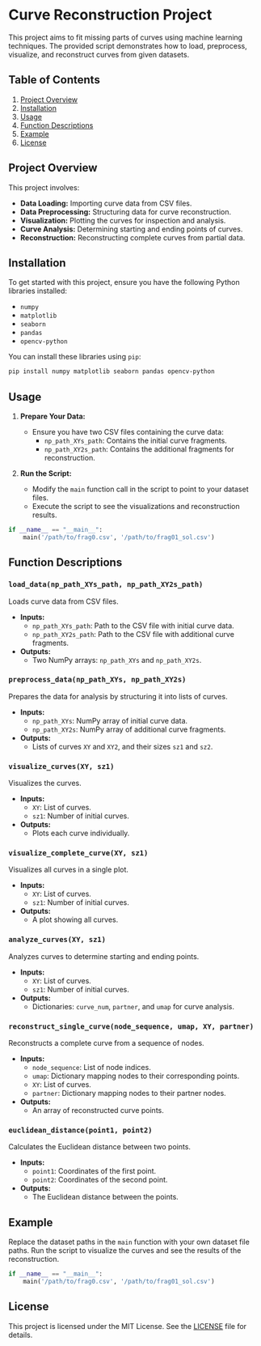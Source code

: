 # Curve Reconstruction Project

This project aims to fit missing parts of curves using machine learning techniques. The provided script demonstrates how to load, preprocess, visualize, and reconstruct curves from given datasets.

## Table of Contents

1. [Project Overview](#project-overview)
2. [Installation](#installation)
3. [Usage](#usage)
4. [Function Descriptions](#function-descriptions)
5. [Example](#example)
6. [License](#license)

## Project Overview

This project involves:
- **Data Loading:** Importing curve data from CSV files.
- **Data Preprocessing:** Structuring data for curve reconstruction.
- **Visualization:** Plotting the curves for inspection and analysis.
- **Curve Analysis:** Determining starting and ending points of curves.
- **Reconstruction:** Reconstructing complete curves from partial data.

## Installation

To get started with this project, ensure you have the following Python libraries installed:
- `numpy`
- `matplotlib`
- `seaborn`
- `pandas`
- `opencv-python`

You can install these libraries using `pip`:

```bash
pip install numpy matplotlib seaborn pandas opencv-python
```

## Usage

1. **Prepare Your Data:**
   - Ensure you have two CSV files containing the curve data:
     - `np_path_XYs_path`: Contains the initial curve fragments.
     - `np_path_XY2s_path`: Contains the additional fragments for reconstruction.

2. **Run the Script:**
   - Modify the `main` function call in the script to point to your dataset files.
   - Execute the script to see the visualizations and reconstruction results.

```python
if __name__ == "__main__":
    main('/path/to/frag0.csv', '/path/to/frag01_sol.csv')
```

## Function Descriptions

### `load_data(np_path_XYs_path, np_path_XY2s_path)`
Loads curve data from CSV files.

- **Inputs:**
  - `np_path_XYs_path`: Path to the CSV file with initial curve data.
  - `np_path_XY2s_path`: Path to the CSV file with additional curve fragments.
- **Outputs:**
  - Two NumPy arrays: `np_path_XYs` and `np_path_XY2s`.

### `preprocess_data(np_path_XYs, np_path_XY2s)`
Prepares the data for analysis by structuring it into lists of curves.

- **Inputs:**
  - `np_path_XYs`: NumPy array of initial curve data.
  - `np_path_XY2s`: NumPy array of additional curve fragments.
- **Outputs:**
  - Lists of curves `XY` and `XY2`, and their sizes `sz1` and `sz2`.

### `visualize_curves(XY, sz1)`
Visualizes the curves.

- **Inputs:**
  - `XY`: List of curves.
  - `sz1`: Number of initial curves.
- **Outputs:**
  - Plots each curve individually.

### `visualize_complete_curve(XY, sz1)`
Visualizes all curves in a single plot.

- **Inputs:**
  - `XY`: List of curves.
  - `sz1`: Number of initial curves.
- **Outputs:**
  - A plot showing all curves.

### `analyze_curves(XY, sz1)`
Analyzes curves to determine starting and ending points.

- **Inputs:**
  - `XY`: List of curves.
  - `sz1`: Number of initial curves.
- **Outputs:**
  - Dictionaries: `curve_num`, `partner`, and `umap` for curve analysis.

### `reconstruct_single_curve(node_sequence, umap, XY, partner)`
Reconstructs a complete curve from a sequence of nodes.

- **Inputs:**
  - `node_sequence`: List of node indices.
  - `umap`: Dictionary mapping nodes to their corresponding points.
  - `XY`: List of curves.
  - `partner`: Dictionary mapping nodes to their partner nodes.
- **Outputs:**
  - An array of reconstructed curve points.

### `euclidean_distance(point1, point2)`
Calculates the Euclidean distance between two points.

- **Inputs:**
  - `point1`: Coordinates of the first point.
  - `point2`: Coordinates of the second point.
- **Outputs:**
  - The Euclidean distance between the points.

## Example

Replace the dataset paths in the `main` function with your own dataset file paths. Run the script to visualize the curves and see the results of the reconstruction.

```python
if __name__ == "__main__":
    main('/path/to/frag0.csv', '/path/to/frag01_sol.csv')
```

## License

This project is licensed under the MIT License. See the [LICENSE](LICENSE) file for details.
